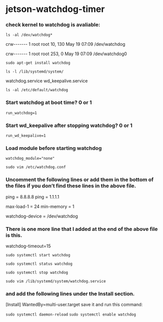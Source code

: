 # jetson-watchdog-timer

### check kernel to watchdog is avaliable:

`ls -al /dev/watchdog*`

crw------- 1 root root  10, 130 May 19 07:09 /dev/watchdog

crw------- 1 root root 253,   0 May 19 07:09 /dev/watchdog0

`sudo apt-get install watchdog`

`ls -l /lib/systemd/system/`

watchdog.service
wd_keepalive.service

`ls -al /etc/default/watchdog`

### Start watchdog at boot time? 0 or 1

`run_watchdog=1`

### Start wd_keepalive after stopping watchdog? 0 or 1

`run_wd_keepalive=1`

### Load module before starting watchdog

`watchdog_module="none"`

`sudo vim /etc/watchdog.conf`

### Uncomment the following lines or add them in the bottom of the files if you don’t find these lines in the above file.

ping                    = 8.8.8.8
ping                    = 1.1.1.1

max-load-1 = 24
min-memory = 1

watchdog-device = /dev/watchdog

### There is one more line that I added at the end of the above file is this.

watchdog-timeout=15

`sudo systemctl start watchdog`

`sudo systemctl status watchdog`

`sudo systemctl stop watchdog`

`sudo vim /lib/systemd/system/watchdog.service`

### and add the following lines under the Install section.

[Install]
WantedBy=multi-user.target
save it and run this command:

`sudo systemctl daemon-reload` 
`sudo systemctl enable watchdog`









